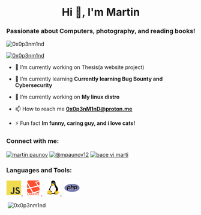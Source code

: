 <h1 align="center">Hi 👋, I'm Martin</h1>
<h3 align="center">Passionate about Computers, photography, and reading books!</h3>

<p align="left"> <img src="https://komarev.com/ghpvc/?username=0x0p3nm1nd&label=Profile%20views&color=0e75b6&style=flat" alt="0x0p3nm1nd" /> </p>

<p align="left"> <a href="https://github.com/ryo-ma/github-profile-trophy"><img src="https://github-profile-trophy.vercel.app/?username=0x0p3nm1nd" alt="0x0p3nm1nd" /></a> </p>

- 🔭 I’m currently working on Thesis(a website project)

- 🌱 I’m currently learning **Currently learning Bug Bounty and Cybersecurity**

- 🔭 I’m currently working on **My linux distro**

- 📫 How to reach me **0x0p3nM1nD@proton.me**

- ⚡ Fun fact **Im funny, caring guy, and i love cats!**

<h3 align="left">Connect with me:</h3>
<p align="left">
<a href="https://linkedin.com/in/martin paunov" target="blank"><img align="center" src="https://raw.githubusercontent.com/rahuldkjain/github-profile-readme-generator/master/src/images/icons/Social/linked-in-alt.svg" alt="martin paunov" height="30" width="40" /></a>
<a href="https://instagram.com/@mpaunov12" target="blank"><img align="center" src="https://raw.githubusercontent.com/rahuldkjain/github-profile-readme-generator/master/src/images/icons/Social/instagram.svg" alt="@mpaunov12" height="30" width="40" /></a>
<a href="https://www.youtube.com/c/bace vi marti" target="blank"><img align="center" src="https://raw.githubusercontent.com/rahuldkjain/github-profile-readme-generator/master/src/images/icons/Social/youtube.svg" alt="bace vi marti" height="30" width="40" /></a>
</p>

<h3 align="left">Languages and Tools:</h3>
<p align="left"> <a href="https://developer.mozilla.org/en-US/docs/Web/JavaScript" target="_blank" rel="noreferrer"> <img src="https://raw.githubusercontent.com/devicons/devicon/master/icons/javascript/javascript-original.svg" alt="javascript" width="40" height="40"/> </a> &nbsp; <a href="https://laravel.com/" target="_blank" rel="noreferrer"> <img src="https://raw.githubusercontent.com/devicons/devicon/master/icons/laravel/laravel-plain-wordmark.svg" alt="laravel" width="40" height="40"/> </a> &nbsp; <a href="https://www.linux.org/" target="_blank" rel="noreferrer"> <img src="https://raw.githubusercontent.com/devicons/devicon/master/icons/linux/linux-original.svg" alt="linux" width="40" height="40"/> </a> &nbsp; <a href="https://www.php.net" target="_blank" rel="noreferrer"> <img src="https://raw.githubusercontent.com/devicons/devicon/master/icons/php/php-original.svg" alt="php" width="40" height="40"/> </a> </p>

<p>&nbsp;<img align="center" src="https://github-readme-stats.vercel.app/api?username=0x0p3nm1nd&show_icons=true&locale=en" alt="0x0p3nm1nd" /></p>
